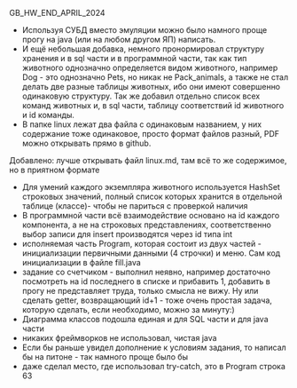GB_HW_END_APRIL_2024
- Используя СУБД вместо эмуляции можно было намного проще прогу на java (или на любом другом ЯП) написать.
- И ещё небольшая добавка, немного пронормировал структуру хранения и в sql части и в программной части, так как тип животного однозначно определяется видом животного, например Dog - это однозначно Pets, но никак не Pack_animals, а также не стал делать две разные таблицы животных, ибо они имеют совершенно одинаковую структуру. Так же добавил отдельно список всех команд животных и, в sql части, таблицу соответствий id животного и id команды.
- В папке linux лежат два файла с одинаковым названием, у них содержание тоже одинаковое, просто формат файлов разный, PDF можно открывать прямо в github.

Добавлено: лучше открывать файл linux.md, там всё то же содержимое, но в приятном формате
- Для умений каждого экземпляра животного используется HashSet строковых значений, полный список которых хранится в отдельной таблице (классе)- чтобы не париться с проверкой наличия
- В программной части всё взаимодействие основано на id каждого компонента, а не на строковых представлениях, соответственно выбор записи для insert производятся через id типа int
- исполняемая часть Program, которая состоит из двух частей - инициализации первичными данными (4 строчки) и меню. 
  Сам код инициализации в файле fill.java
- задание со счетчиком - выполнил неявно, например достаточно посмотреть на id последнего в списке и прибавить 1, 
  добавить в прогу не представляет труда, только смысла не вижу. Ну или сделать getter, возвращающий id+1 - тоже 
  очень простая задача, которую сделать, если необходимо, можно за минуту:)
- Диаграмма классов подошла единая и для SQL части и для java части
- никаких фреймворков не использовал, чистая java
- Если бы раньше увидел дополнение к условиям задания, то написал бы на питоне - так намного проще было бы
- даже сделал место, где использовал try-catch, это в Program строка 63

